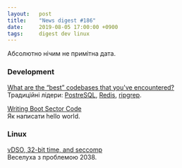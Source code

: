 ```yaml
---
layout:   post
title:    "News digest #186"
date:     2019-08-05 17:00:00 +0900
tags:     digest dev linux
---
```


Абсолютно нічим не примітна дата.

<!--
Подивимось, чи зможу я назбирати чогось і чи не буде мені ліньки.
2018-05-05: Виявилось, що таки ліньки.
-->

### Development

[What are the “best” codebases that you've encountered?](https://news.ycombinator.com/item?id=20556336)<br/>
Традиційні лідери: [PostreSQL](https://github.com/postgres/postgres), [Redis](https://github.com/antirez/redis/), [ripgrep](https://github.com/BurntSushi/ripgrep).

[Writing Boot Sector Code](https://susam.in/blog/writing-boot-sector-code/)<br/>
Як написати hello world.

### Linux

[vDSO, 32-bit time, and seccomp](https://lwn.net/SubscriberLink/795128/6b8ce4fe54123148/)<br/>
Веселуха з проблемою 2038.
